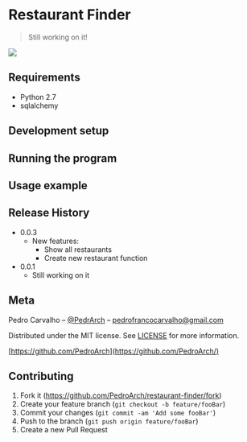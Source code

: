 # Restaurant Finder
> Still working on it!


![](screen-shot.png)

## Requirements
- Python 2.7
- sqlalchemy

## Development setup


## Running the program


## Usage example


## Release History

* 0.0.3
   * New features:
       * Show all restaurants
       * Create new restaurant function
* 0.0.1
   * Still working on it

## Meta

Pedro Carvalho – [@PedrArch](https://twitter.com/PedroArch) – pedrofrancocarvalho@gmail.com

Distributed under the MIT license. See [LICENSE](LICENSE) for more information.

[https://github.com/PedroArch](https://github.com/PedroArch/)

## Contributing

1. Fork it (<https://github.com/PedroArch/restaurant-finder/fork>)
2. Create your feature branch (`git checkout -b feature/fooBar`)
3. Commit your changes (`git commit -am 'Add some fooBar'`)
4. Push to the branch (`git push origin feature/fooBar`)
5. Create a new Pull Request

<!-- Markdown link & img dfn's -->
[twitter]:https://twitter.com/PedroArch
[github]:https://github.com/PedroArch
[email]: pedrofrancocarvalho@gmail.com
